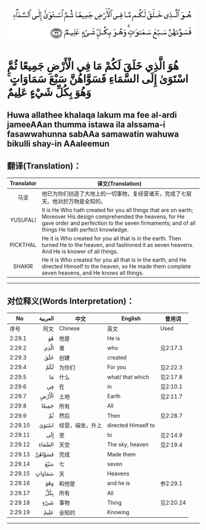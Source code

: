 ![002:029](images/002_029.gif)

#  هُوَ الَّذِي خَلَقَ لَكُمْ مَا فِي الْأَرْضِ جَمِيعًا ثُمَّ اسْتَوَىٰ إِلَى السَّمَاءِ فَسَوَّاهُنَّ سَبْعَ سَمَاوَاتٍ ۚ وَهُوَ بِكُلِّ شَيْءٍ عَلِيمٌ 

## Huwa allathee khalaqa lakum ma fee al-ardi jameeAAan thumma istawa ila alssama-i fasawwahunna sabAAa samawatin wahuwa bikulli shay-in AAaleemun

## 翻译(Translation)：

| Translator | 译文(Translation)                                            |
|:----------:| ------------------------------------------------------------ |
| 马坚       | 他已为你们创造了大地上的一切事物，复经营诸天，完成了七层天。他对於万物是全知的。 |
| YUSUFALI   | It is He Who hath created for you all things that are on earth; Moreover His design comprehended the heavens, for He gave order and perfection to the seven firmaments; and of all things He hath perfect knowledge. |
| PICKTHAL   | He it is Who created for you all that is in the earth. Then turned He to the heaven, and fashioned it as seven heavens. And He is knower of all things. |
| SHAKIR     | He it is Who created for you all that is in the earth, and He directed Himself to the heaven, so He made them complete seven heavens, and He knows all things. |

---

## 对位释义(Words Interpretation)：

| No      | العربية | 中文             | English             | 曾用词    |
| ------- | ------: | ---------------- | ------------------- | --------- |
| 序号    |    阿文 | Chinese          | 英文                | Used      |
| 2:29.1  |      هُوَ | 他是             | He is               |           |
| 2:29.2  |    الَّذِي | 谁               | who                 | 见2:17.3  |
| 2:29.3  |     خَلَقَ | 创建             | created             |           |
| 2:29.4  |     لَكُمْ | 为你们           | For you             | 见2:22.3  |
| 2:29.5  |      مَا | 什么             | what/ that which    | 见2:17.8  |
| 2:29.6  |      فِي | 在               | in                  | 见2:10.1  |
| 2:29.7  |   الْأَرْضِ | 土地             | Earth               | 见2:11.7  |
| 2:29.8  |   جَمِيعًا | 所有             | All                 |           |
| 2:29.9  |      ثُمَّ | 然后             | Then                | 见2:28.7  |
| 2:29.10 |   اسْتَوَىٰ | 经营，端坐，升上 | directed Himself to |           |
| 2:29.11 |     إِلَى | 至               | to                  | 见2:14.9  |
| 2:29.12 |  السَّمَاءِ | 天空             | The sky, heaven     | 见2:19.4  |
| 2:29.13 |  فَسَوَّاهُنَّ | 完成             | Made them           |           |
| 2:29.14 |     سَبْعَ | 七               | seven               |           |
| 2:29.15 |  سَمَاوَاتٍ | 天               | Heavens             |           |
| 2:29.16 |     وَهُوَ | 和他是           | and he is           | 参2:29.1  |
| 2:29.17 |     بِكُلِّ | 所有             | All                 |           |
| 2:29.18 |     شَيْءٍ | 事物             | Thing               | 见2:20.24 |
| 2:29.19 |    عَلِيمٌ | 全知的           | Knowing             |           |

---
